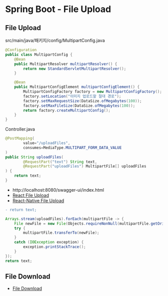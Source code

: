 # Spring Boot - File Upload

## File Upload
src/main/java/패키지/config/MultipartConfig.java
```java
@Configuration
public class MultipartConfig {
    @Bean
    public MultipartResolver multipartResolver() {
        return new StandardServletMultipartResolver();
    }

    @Bean
    public MultipartConfigElement multipartConfigElement() {
        MultipartConfigFactory factory = new MultipartConfigFactory();
        factory.setLocation("이미지 업로드할 절대 경로");
        factory.setMaxRequestSize(DataSize.ofMegabytes(100));
        factory.setMaxFileSize(DataSize.ofMegabytes(100));
        return factory.createMultipartConfig();
    }
}
```

Controller.java
```java
@PostMapping(
        value="/uploadFiles",
        consumes=MediaType.MULTIPART_FORM_DATA_VALUE
)
public String uploadFiles(
        @RequestPart("text") String text,
        @RequestPart("uploadFiles") MultipartFile[] uploadFiles
) {
    return text;
}
```
* http://localhost:8080/swagger-ui/index.html
* [React File Upload](https://github.com/ovdncids/react-curriculum/blob/master/FileUpload.md#react)
* [React-Native File Upload](https://github.com/ovdncids/react-native-curriculum/blob/master/FileUpload.md#react-native)

```diff
- return text;
```
```java
Arrays.stream(uploadFiles).forEach(multipartFile -> {
    File newFile = new File(Objects.requireNonNull(multipartFile.getOriginalFilename()));
    try {
        multipartFile.transferTo(newFile);
    }
    catch (IOException exception) {
        exception.printStackTrace();
    }
});
return text;
```

## File Download
* [File Download](https://velog.io/@seokjun0915/Spring-Boot-%ED%8C%8C%EC%9D%BC-%EC%97%85%EB%A1%9C%EB%93%9C%EB%8B%A4%EC%9A%B4%EB%A1%9C%EB%93%9C)

